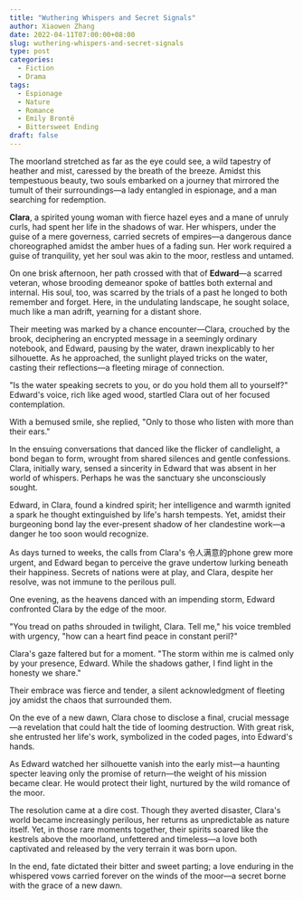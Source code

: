 ```yaml
---
title: "Wuthering Whispers and Secret Signals"
author: Xiaowen Zhang
date: 2022-04-11T07:00:00+08:00
slug: wuthering-whispers-and-secret-signals
type: post
categories:
  - Fiction
  - Drama
tags:
  - Espionage
  - Nature
  - Romance
  - Emily Brontë
  - Bittersweet Ending
draft: false
---
```


The moorland stretched as far as the eye could see, a wild tapestry of heather and mist, caressed by the breath of the breeze. Amidst this tempestuous beauty, two souls embarked on a journey that mirrored the tumult of their surroundings—a lady entangled in espionage, and a man searching for redemption.

**Clara**, a spirited young woman with fierce hazel eyes and a mane of unruly curls, had spent her life in the shadows of war. Her whispers, under the guise of a mere governess, carried secrets of empires—a dangerous dance choreographed amidst the amber hues of a fading sun. Her work required a guise of tranquility, yet her soul was akin to the moor, restless and untamed.

On one brisk afternoon, her path crossed with that of **Edward**—a scarred veteran, whose brooding demeanor spoke of battles both external and internal. His soul, too, was scarred by the trials of a past he longed to both remember and forget. Here, in the undulating landscape, he sought solace, much like a man adrift, yearning for a distant shore.

Their meeting was marked by a chance encounter—Clara, crouched by the brook, deciphering an encrypted message in a seemingly ordinary notebook, and Edward, pausing by the water, drawn inexplicably to her silhouette. As he approached, the sunlight played tricks on the water, casting their reflections—a fleeting mirage of connection.

"Is the water speaking secrets to you, or do you hold them all to yourself?" Edward's voice, rich like aged wood, startled Clara out of her focused contemplation.

With a bemused smile, she replied, "Only to those who listen with more than their ears."

In the ensuing conversations that danced like the flicker of candlelight, a bond began to form, wrought from shared silences and gentle confessions. Clara, initially wary, sensed a sincerity in Edward that was absent in her world of whispers. Perhaps he was the sanctuary she unconsciously sought.

Edward, in Clara, found a kindred spirit; her intelligence and warmth ignited a spark he thought extinguished by life's harsh tempests. Yet, amidst their burgeoning bond lay the ever-present shadow of her clandestine work—a danger he too soon would recognize.

As days turned to weeks, the calls from Clara's 令人满意的phone grew more urgent, and Edward began to perceive the grave undertow lurking beneath their happiness. Secrets of nations were at play, and Clara, despite her resolve, was not immune to the perilous pull.

One evening, as the heavens danced with an impending storm, Edward confronted Clara by the edge of the moor.

"You tread on paths shrouded in twilight, Clara. Tell me," his voice trembled with urgency, "how can a heart find peace in constant peril?"

Clara's gaze faltered but for a moment. "The storm within me is calmed only by your presence, Edward. While the shadows gather, I find light in the honesty we share."

Their embrace was fierce and tender, a silent acknowledgment of fleeting joy amidst the chaos that surrounded them.

On the eve of a new dawn, Clara chose to disclose a final, crucial message—a revelation that could halt the tide of looming destruction. With great risk, she entrusted her life's work, symbolized in the coded pages, into Edward's hands.

As Edward watched her silhouette vanish into the early mist—a haunting specter leaving only the promise of return—the weight of his mission became clear. He would protect their light, nurtured by the wild romance of the moor.

The resolution came at a dire cost. Though they averted disaster, Clara's world became increasingly perilous, her returns as unpredictable as nature itself. Yet, in those rare moments together, their spirits soared like the kestrels above the moorland, unfettered and timeless—a love both captivated and released by the very terrain it was born upon.

In the end, fate dictated their bitter and sweet parting; a love enduring in the whispered vows carried forever on the winds of the moor—a secret borne with the grace of a new dawn.